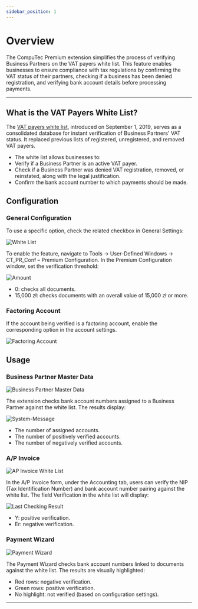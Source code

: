 ```yaml
---
sidebar_position: 1
---
```


# Overview

The CompuTec Premium extension simplifies the process of verifying Business Partners on the VAT payers white list. This feature enables businesses to ensure compliance with tax regulations by confirming the VAT status of their partners, checking if a business has been denied registration, and verifying bank account details before processing payments.

---

## What is the VAT Payers White List?

The [VAT payers white list](https://www.podatki.gov.pl/wykaz-podatnikow-vat-wyszukiwarka), introduced on September 1, 2019, serves as a consolidated database for instant verification of Business Partners' VAT status. It replaced previous lists of registered, unregistered, and removed VAT payers.

- The white list allows businesses to:
- Verify if a Business Partner is an active VAT payer.
- Check if a Business Partner was denied VAT registration, removed, or reinstated, along with the legal justification.
- Confirm the bank account number to which payments should be made.

## Configuration

### General Configuration

To use a specific option, check the related checkbox in General Settings:

![White List](./media/white-list.png)

To enable the feature, navigate to Tools → User-Defined Windows → CT_PR_Conf – Premium Configuration. In the Premium Configuration window, set the verification threshold:

![Amount](./media/amount.png)

- 0: checks all documents.
- 15,000 zł: checks documents with an overall value of 15,000 zł or more.

### Factoring Account

If the account being verified is a factoring account, enable the corresponding option in the account settings.

![Factoring Account](./media/factoring-account.png)

## Usage

### Business Partner Master Data

![Business Partner Master Data](./media/business%20-partner-master-data.png)

The extension checks bank account numbers assigned to a Business Partner against the white list. The results display:

![System-Message](./media/system-message.png)

- The number of assigned accounts.
- The number of positively verified accounts.
- The number of negatively verified accounts.

### A/P Invoice

![AP Invoice White List](./media/ap-invoice-white-list.png)

In the A/P Invoice form, under the Accounting tab, users can verify the NIP (Tax Identification Number) and bank account number pairing against the white list. The field Verification in the white list will display:

![Last Checking Result](./media/last-checking-result.png)

- Y: positive verification.
- Er: negative verification.

### Payment Wizard

![Payment Wizard](./media/payment-wizard.png)

The Payment Wizard checks bank account numbers linked to documents against the white list. The results are visually highlighted:

- Red rows: negative verification.
- Green rows: positive verification.
- No highlight: not verified (based on configuration settings).

---
